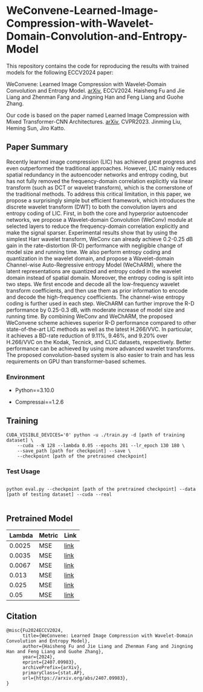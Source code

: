 # WeConvene-Learned-Image-Compression-with-Wavelet-Domain-Convolution-and-Entropy-Model
This repository contains the code for reproducing the results with trained models for the following ECCV2024 paper:

WeConvene: Learned Image Compression with Wavelet-Domain Convolution and Entropy Model. [arXiv](https://arxiv.org/abs/2407.09983), ECCV2024. Haisheng Fu and Jie Liang and Zhenman Fang and Jingning Han and Feng Liang and Guohe Zhang.

Our code is based on the paper named Learned Image Compression with Mixed Transformer-CNN Architectures. [arXiv](https://arxiv.org/abs/2303.14978), CVPR2023. Jinming Liu, Heming Sun, Jiro Katto.



## Paper Summary

Recently learned image compression (LIC) has achieved great progress and even outperformed the traditional approaches. However, LIC mainly reduces spatial redundancy in the autoencoder networks and entropy coding, but has not fully removed the frequency-domain correlation explicitly via linear transform (such as DCT or wavelet transform), which is the cornerstone of the traditional methods. To address this critical limitation, in this paper, we propose a surprisingly simple but efficient framework, which introduces the discrete wavelet transform (DWT) to both the convolution layers and entropy coding of LIC. First, in both the core and hyperprior autoencoder networks, we propose a Wavelet-domain Convolution (WeConv) module at selected layers to reduce the frequency-domain correlation explicitly and make the signal sparser. Experimental results show that by using the simplest Harr wavelet transform, WeConv can already achieve 0.2-0.25 dB gain in the rate-distortion (R-D) performance with negligible change of model size and running time. We also perform entropy coding and quantization in the wavelet domain, and propose a Wavelet-domain Channel-wise Auto-Regressive entropy Model (WeChARM), where the latent representations are quantized and entropy coded in the wavelet domain instead of spatial domain. Moreover, the entropy coding is split into two steps. We first encode and decode all the low-frequency wavelet transform coefficients, and then use them as prior information to encode and decode the high-frequency coefficients. The channel-wise entropy coding is further used in each step. WeChARM can further improve the R-D performance by 0.25-0.3 dB, with moderate increase of model size and running time. By combining WeConv and WeChARM, the proposed WeConvene scheme achieves superior R-D performance compared to other state-of-the-art LIC methods as well as the latest H.266/VVC. In particular, it achieves a BD-rate reduction of 9.11%, 9.46%, and 9.20% over H.266/VVC on the Kodak, Tecnick, and CLIC datasets, respectively. Better performance can be achieved by using more advanced wavelet transforms. The proposed convolution-based system is also easier to train and has less requirements on GPU than transformer-based schemes.

### Environment 

* Python==3.10.0

* Compressai==1.2.6

## Training
``` 
CUDA_VISIBLE_DEVICES='0' python -u ./train.py -d [path of training dataset] \
    --cuda --N 128 --lambda 0.05 --epochs 201 --lr_epoch 130 180 \
    --save_path [path for checkpoint] --save \
    --checkpoint [path of the pretrained checkpoint]
```


### Test Usage

```

python eval.py --checkpoint [path of the pretrained checkpoint] --data [path of testing dataset] --cuda --real
   
```


## Pretrained Model
| Lambda | Metric | Link |
|--------|--------|------|
| 0.0025   | MSE    |   [link](https://pan.baidu.com/s/1VaD4yzY0mwbcWp1XKERnqw?pwd=0ih5)   |
| 0.0035   | MSE    |   [link](https://pan.baidu.com/s/1VaD4yzY0mwbcWp1XKERnqw?pwd=0ih5)   |
| 0.0067   | MSE    |   [link](https://pan.baidu.com/s/1VaD4yzY0mwbcWp1XKERnqw?pwd=0ih5)   |
| 0.013    | MSE    |   [link](https://pan.baidu.com/s/1VaD4yzY0mwbcWp1XKERnqw?pwd=0ih5)   |
| 0.025    | MSE    |   [link](https://pan.baidu.com/s/1VaD4yzY0mwbcWp1XKERnqw?pwd=0ih5)   |
| 0.05     | MSE    |   [link](https://pan.baidu.com/s/1VaD4yzY0mwbcWp1XKERnqw?pwd=0ih5)   |



## Citation
``` 
@misc{Fu2024ECCV2024,
      title={WeConvene: Learned Image Compression with Wavelet-Domain Convolution and Entropy Model}, 
      author={Haisheng Fu and Jie Liang and Zhenman Fang and Jingning Han and Feng Liang and Guohe Zhang},
      year={2024},
      eprint={2407.09983},
      archivePrefix={arXiv},
      primaryClass={stat.AP},
      url={https://arxiv.org/abs/2407.09983}, 
}
```



